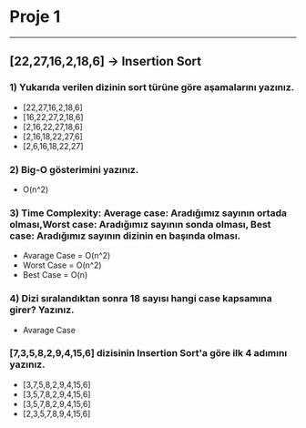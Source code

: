 # Proje 1

***

## [22,27,16,2,18,6] -> Insertion Sort

### 1) Yukarıda verilen dizinin sort türüne göre aşamalarını yazınız.
* [22,27,16,2,18,6]
* [16,22,27,2,18,6]
* [2,16,22,27,18,6]
* [2,16,18,22,27,6]
* [2,6,16,18,22,27]

### 2) Big-O gösterimini yazınız.
* O(n^2)

### 3) Time Complexity: Average case: Aradığımız sayının ortada olması,Worst case: Aradığımız sayının sonda olması, Best case: Aradığımız sayının dizinin en başında olması.
* Avarage Case = O(n^2)
* Worst Case = O(n^2)
* Best Case = O(n)

### 4) Dizi sıralandıktan sonra 18 sayısı hangi case kapsamına girer? Yazınız.
* Avarage Case

### [7,3,5,8,2,9,4,15,6] dizisinin Insertion Sort'a göre ilk 4 adımını yazınız.
* [3,7,5,8,2,9,4,15,6]
* [3,5,7,8,2,9,4,15,6]
* [3,5,7,8,2,9,4,15,6]
* [2,3,5,7,8,9,4,15,6]
